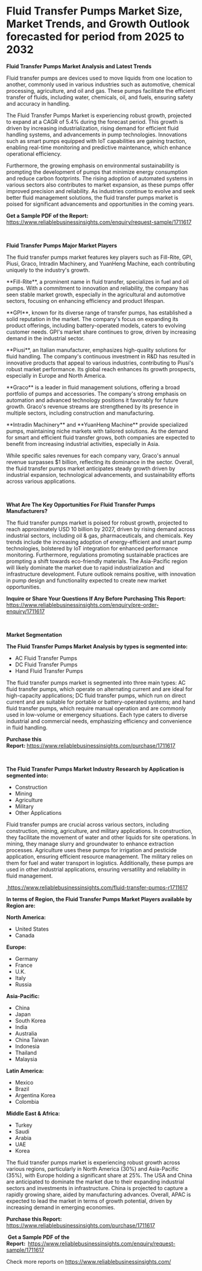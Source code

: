 <p><h1>Fluid Transfer Pumps Market Size, Market Trends, and Growth Outlook forecasted for period from 2025 to 2032</h1></p><p><strong>Fluid Transfer Pumps Market Analysis and Latest Trends</strong></p>
<p><p>Fluid transfer pumps are devices used to move liquids from one location to another, commonly used in various industries such as automotive, chemical processing, agriculture, and oil and gas. These pumps facilitate the efficient transfer of fluids, including water, chemicals, oil, and fuels, ensuring safety and accuracy in handling.</p><p>The Fluid Transfer Pumps Market is experiencing robust growth, projected to expand at a CAGR of 5.4% during the forecast period. This growth is driven by increasing industrialization, rising demand for efficient fluid handling systems, and advancements in pump technologies. Innovations such as smart pumps equipped with IoT capabilities are gaining traction, enabling real-time monitoring and predictive maintenance, which enhance operational efficiency.</p><p>Furthermore, the growing emphasis on environmental sustainability is prompting the development of pumps that minimize energy consumption and reduce carbon footprints. The rising adoption of automated systems in various sectors also contributes to market expansion, as these pumps offer improved precision and reliability. As industries continue to evolve and seek better fluid management solutions, the fluid transfer pumps market is poised for significant advancements and opportunities in the coming years.</p></p>
<p><strong>Get a Sample PDF of the Report:&nbsp;</strong> <a href="https://www.reliablebusinessinsights.com/enquiry/request-sample/1711617?utm_campaign=39&utm_medium=2&utm_source=Github&utm_content=ia&utm_term=11012025&utm_id=fluid-transfer-pumps">https://www.reliablebusinessinsights.com/enquiry/request-sample/1711617</a></p>
<p>&nbsp;</p>
<p><strong>Fluid Transfer Pumps Major Market Players</strong></p>
<p><p>The fluid transfer pumps market features key players such as Fill-Rite, GPI, Piusi, Graco, Intradin Machinery, and YuanHeng Machine, each contributing uniquely to the industry's growth. </p><p>**Fill-Rite**, a prominent name in fluid transfer, specializes in fuel and oil pumps. With a commitment to innovation and reliability, the company has seen stable market growth, especially in the agricultural and automotive sectors, focusing on enhancing efficiency and product lifespan.</p><p>**GPI**, known for its diverse range of transfer pumps, has established a solid reputation in the market. The company's focus on expanding its product offerings, including battery-operated models, caters to evolving customer needs. GPI's market share continues to grow, driven by increasing demand in the industrial sector.</p><p>**Piusi**, an Italian manufacturer, emphasizes high-quality solutions for fluid handling. The company's continuous investment in R&D has resulted in innovative products that appeal to various industries, contributing to Piusi's robust market performance. Its global reach enhances its growth prospects, especially in Europe and North America.</p><p>**Graco** is a leader in fluid management solutions, offering a broad portfolio of pumps and accessories. The company's strong emphasis on automation and advanced technology positions it favorably for future growth. Graco's revenue streams are strengthened by its presence in multiple sectors, including construction and manufacturing.</p><p>**Intradin Machinery** and **YuanHeng Machine** provide specialized pumps, maintaining niche markets with tailored solutions. As the demand for smart and efficient fluid transfer grows, both companies are expected to benefit from increasing industrial activities, especially in Asia.</p><p>While specific sales revenues for each company vary, Graco's annual revenue surpasses $1 billion, reflecting its dominance in the sector. Overall, the fluid transfer pumps market anticipates steady growth driven by industrial expansion, technological advancements, and sustainability efforts across various applications.</p></p>
<p>&nbsp;</p>
<p><strong>What Are The Key Opportunities For Fluid Transfer Pumps Manufacturers?</strong></p>
<p><p>The fluid transfer pumps market is poised for robust growth, projected to reach approximately USD 10 billion by 2027, driven by rising demand across industrial sectors, including oil & gas, pharmaceuticals, and chemicals. Key trends include the increasing adoption of energy-efficient and smart pump technologies, bolstered by IoT integration for enhanced performance monitoring. Furthermore, regulations promoting sustainable practices are prompting a shift towards eco-friendly materials. The Asia-Pacific region will likely dominate the market due to rapid industrialization and infrastructure development. Future outlook remains positive, with innovation in pump design and functionality expected to create new market opportunities.</p></p>
<p><strong>Inquire or Share Your Questions If Any Before Purchasing This Report:</strong> <a href="https://www.reliablebusinessinsights.com/enquiry/pre-order-enquiry/1711617?utm_campaign=39&utm_medium=2&utm_source=Github&utm_content=ia&utm_term=11012025&utm_id=fluid-transfer-pumps">https://www.reliablebusinessinsights.com/enquiry/pre-order-enquiry/1711617</a></p>
<p>&nbsp;</p>
<p><strong>Market Segmentation</strong></p>
<p><strong>The Fluid Transfer Pumps Market Analysis by types is segmented into:</strong></p>
<p><ul><li>AC Fluid Transfer Pumps</li><li>DC Fluid Transfer Pumps</li><li>Hand Fluid Transfer Pumps</li></ul></p>
<p><p>The fluid transfer pumps market is segmented into three main types: AC fluid transfer pumps, which operate on alternating current and are ideal for high-capacity applications; DC fluid transfer pumps, which run on direct current and are suitable for portable or battery-operated systems; and hand fluid transfer pumps, which require manual operation and are commonly used in low-volume or emergency situations. Each type caters to diverse industrial and commercial needs, emphasizing efficiency and convenience in fluid handling.</p></p>
<p><strong>Purchase this Report:&nbsp;</strong><a href="https://www.reliablebusinessinsights.com/purchase/1711617?utm_campaign=39&utm_medium=2&utm_source=Github&utm_content=ia&utm_term=11012025&utm_id=fluid-transfer-pumps">https://www.reliablebusinessinsights.com/purchase/1711617</a></p>
<p>&nbsp;</p>
<p><strong>The Fluid Transfer Pumps Market Industry Research by Application is segmented into:</strong></p>
<p><ul><li>Construction</li><li>Mining</li><li>Agriculture</li><li>Military</li><li>Other Applications</li></ul></p>
<p><p>Fluid transfer pumps are crucial across various sectors, including construction, mining, agriculture, and military applications. In construction, they facilitate the movement of water and other liquids for site operations. In mining, they manage slurry and groundwater to enhance extraction processes. Agriculture uses these pumps for irrigation and pesticide application, ensuring efficient resource management. The military relies on them for fuel and water transport in logistics. Additionally, these pumps are used in other industrial applications, ensuring versatility and reliability in fluid management.</p></p>
<p><a href="https://www.reliablebusinessinsights.com/fluid-transfer-pumps-r1711617?utm_campaign=39&utm_medium=2&utm_source=Github&utm_content=ia&utm_term=11012025&utm_id=fluid-transfer-pumps">&nbsp;https://www.reliablebusinessinsights.com/fluid-transfer-pumps-r1711617</a></p>
<p><strong>In terms of Region, the Fluid Transfer Pumps Market Players available by Region are:</strong></p>
<p>
    <p> <strong> North America: </strong>
        <ul>
            <li>United States</li>
            <li>Canada</li>
        </ul>
        </p> 
    <p> <strong> Europe: </strong>
        <ul>
            <li>Germany</li>
            <li>France</li>
            <li>U.K.</li>
            <li>Italy</li>
            <li>Russia</li>
        </ul>
        </p> 
    <p> <strong> Asia-Pacific: </strong>
        <ul>
            <li>China</li>
            <li>Japan</li>
            <li>South Korea</li>
            <li>India</li>
            <li>Australia</li>
            <li>China Taiwan</li>
            <li>Indonesia</li>
            <li>Thailand</li>
            <li>Malaysia</li>
        </ul>
        </p> 
    <p> <strong> Latin America: </strong>
        <ul>
            <li>Mexico</li>
            <li>Brazil</li>
            <li>Argentina Korea</li>
            <li>Colombia</li>
        </ul>
        </p> 
    <p> <strong> Middle East & Africa: </strong>
        <ul>
            <li>Turkey</li>
            <li>Saudi</li>
            <li>Arabia</li>
            <li>UAE</li>
            <li>Korea</li>
        </ul>
    </p>
    </p>
<p><p>The fluid transfer pumps market is experiencing robust growth across various regions, particularly in North America (30%) and Asia-Pacific (35%), with Europe holding a significant share at 25%. The USA and China are anticipated to dominate the market due to their expanding industrial sectors and investments in infrastructure. China is projected to capture a rapidly growing share, aided by manufacturing advances. Overall, APAC is expected to lead the market in terms of growth potential, driven by increasing demand in emerging economies.</p></p>
<p><strong>Purchase this Report: </strong><a href="https://www.reliablebusinessinsights.com/purchase/1711617?utm_campaign=39&utm_medium=2&utm_source=Github&utm_content=ia&utm_term=11012025&utm_id=fluid-transfer-pumps">https://www.reliablebusinessinsights.com/purchase/1711617</a></p>
<p>&nbsp;<strong>Get a Sample PDF of the Report:&nbsp;&nbsp;</strong><a href="https://www.reliablebusinessinsights.com/enquiry/request-sample/1711617?utm_campaign=39&utm_medium=2&utm_source=Github&utm_content=ia&utm_term=11012025&utm_id=fluid-transfer-pumps">https://www.reliablebusinessinsights.com/enquiry/request-sample/1711617</a></p>
<p><strong></strong></p>
<p>Check more reports on <a href="https://www.reliablebusinessinsights.com/?utm_campaign=39&utm_medium=2&utm_source=Github&utm_content=ia&utm_term=11012025&utm_id=fluid-transfer-pumps">https://www.reliablebusinessinsights.com/</a></p>